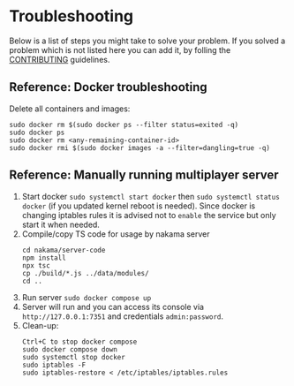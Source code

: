 # Troubleshooting

Below is a list of steps you might take to solve your problem. If you solved a problem which is not listed here you can add it, by folling the [CONTRIBUTING](./CONTRIBUTING) guidelines.

## Reference: Docker troubleshooting

Delete all containers and images:
```
sudo docker rm $(sudo docker ps --filter status=exited -q)
sudo docker ps
sudo docker rm <any-remaining-container-id>
sudo docker rmi $(sudo docker images -a --filter=dangling=true -q)
```

## Reference: Manually running multiplayer server
1. Start docker `sudo systemctl start docker` then `sudo systemctl status docker` (if you updated kernel reboot is needed). Since docker is changing iptables rules it is advised not to `enable` the service but only start it when needed.
1. Compile/copy TS code for usage by nakama server
    ```
    cd nakama/server-code
    npm install
    npx tsc
    cp ./build/*.js ../data/modules/
    cd ..
    ```
1. Run server `sudo docker compose up`
1. Server will run and you can access its console via `http://127.0.0.1:7351` and credentials `admin:password`.
1. Clean-up:
    ```
    Ctrl+C to stop docker compose
    sudo docker compose down
    sudo systemctl stop docker
    sudo iptables -F
    sudo iptables-restore < /etc/iptables/iptables.rules
    ```